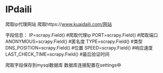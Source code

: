 # IPdaili
爬取ip代理网站
爬取https://www.kuaidaili.com/网站

字段信息：
    IP=scrapy.Field()       #爬取代理ip
    PORT=scrapy.Field()     #爬取端口
    ANONYMOUS=scrapy.Field()    #匿名度
    TYPE=scrapy.Field()     #类型
    DNS_POSITION=scrapy.Field()  #位置
    SPEED=scrapy.Field()    #响应速度
    LAST_CHECK_TIME=scrapy.Field()  #最后验证时间
	
爬取字段保存到mysql数据库
数据库连接配置在settings中
	
	
